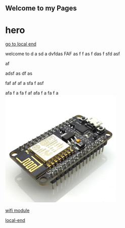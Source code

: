 ## Welcome to my Pages 

# hero
[go to local end](local-end)

welcome to d
a
sd
a
dvfdas
FAF
as
f
f
as
f
das
f
sfd
asf

af

adsf
as
df
as

faf
af
af
a
sfa
f
asf

afa
f
a
fa
f
af
afa
f
a
fa
f
a
<img src="./wifi.png" width="350">

[wifi module](./Wi-Fi-Module.md)

[local-end](#hero)
